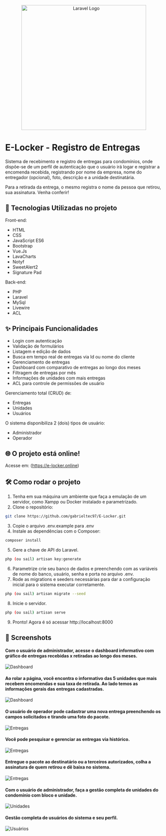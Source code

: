 <p align="center"><a href="https://laravel.com" target="_blank"><img src="https://raw.githubusercontent.com/laravel/art/master/logo-lockup/5%20SVG/2%20CMYK/1%20Full%20Color/laravel-logolockup-cmyk-red.svg" width="400" alt="Laravel Logo"></a></p>

# E-Locker - Registro de Entregas
Sistema de recebimento e registro de entregas para condomínios, onde dispõe-se de um perfil de autenticação que o usuário irá logar e registrar a encomenda recebida, registrando por nome da empresa, nome do entregador (opcional), foto, descrição e a unidade destinatária. 

Para a retirada da entrega, o mesmo registra o nome da pessoa que retirou, sua assinatura. Venha conferir!

## 🚀 Tecnologias Utilizadas no projeto

Front-end:
- HTML
- CSS
- JavaScript ES6
- Bootstrap
- Vue.Js
- LavaCharts
- Notyf
- SweetAlert2
- Signature Pad

Back-end:
- PHP
- Laravel
- MySql
- Livewire
- ACL

## ✨ Principais Funcionalidades

- Login com autenticação
- Validação de formulários
- Listagem e edição de dados
- Busca em tempo real de entregas via Id ou nome do cliente
- Gerenciamento de entregas
- Dashboard com comparativo de entregas ao longo dos meses
- Filtragem de entregas por mês
- Informações de unidades com mais entregas
- ACL para controle de permissões de usuário

Gerenciamento total (CRUD) de:

- Entregas
- Unidades
- Usuários

O sistema disponibiliza 2 (dois) tipos de usuário:

- Administrador
- Operador

## 🌐 O projeto está online!

Acesse em: (https://e-locker.online)

## 🛠️ Como rodar o projeto

1. Tenha em sua máquina um ambiente que faça a emulação de um servidor, como Xampp ou Docker instalado e parametrizado.
2. Clone o repositório:
```bash
git clone https://github.com/gabrieltec97/E-Locker.git
```
3. Copie o arquivo .env.example para .env
4. Instale as dependências com o Composer:
```bash
composer install
```
5. Gere a chave de API do Laravel.
```bash
php (ou sail) artisan key:generate
```
6. Parametrize crie seu banco de dados e preenchendo com as variáveis de nome do banco, usuário, senha e porta no arquivo .env.
7. Rode as migrations e seeders necessárias para dar a configuração inicial para o sistema executar corretamente.
```bash
php (ou sail) artisan migrate --seed
```
8. Inicie o servidor.
```bash
php (ou sail) artisan serve
```
9. Pronto! Agora é só acessar http://localhost:8000

## 📸 Screenshots

<h4>Com o usuário de administrador, acesse o dashboard informativo com gráfico de entregas recebidas x retiradas ao longo dos meses.</h4>

![Dashboard](assets/dashboard-parte1.png)

<h4>Ao rolar a página, você encontra o informativo das 5 unidades que mais recebem encomendas e sua taxa de retirada. Ao lado temos as informações gerais das entregas cadastradas.</h4>

![Dashboard](assets/dashboard-parte2.png)

<h4>O usuário de operador pode cadastrar uma nova entrega preenchendo os campos solicitados e tirando uma foto do pacote.</h4>

![Entregas](assets/nova-entrega.png)

<h4>Você pode pesquisar e gerenciar as entregas via histórico.</h4>

![Entregas](assets/historico-entregas.png)

<h4>Entregue o pacote ao destinatário ou a terceiros autorizados, colha a assinatura de quem retirou e dê baixa no sistema.</h4>

![Entregas](assets/retirada-entrega.png)

<h4>Com o usuário de administrador, faça a gestão completa de unidades do condomínio com bloco e unidade.</h4>

![Unidades](assets/unidades.png)

<h4>Gestão completa de usuários do sistema e seu perfil.</h4>

![Usuários](assets/usuarios.png)
